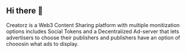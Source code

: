 ## Hi there 👋

Creatorz is a Web3 Content Sharing platform with multiple monitization options includes Social Tokens and a Decentralized Ad-server that lets advertisers 
to choose their publishers and publishers have an option of chooosin what ads to display.
